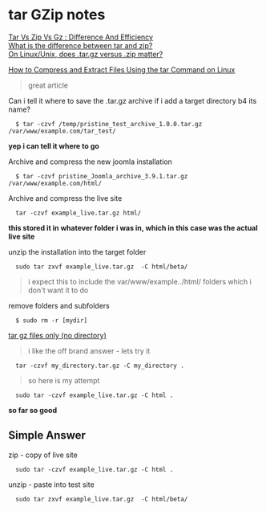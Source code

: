 # tar GZip notes

[Tar Vs Zip Vs Gz : Difference And Efficiency](https://itsfoss.com/tar-vs-zip-vs-gz/)   
[What is the difference between tar and zip?](https://stackoverflow.com/questions/10540935/what-is-the-difference-between-tar-and-zip)   
[On Linux/Unix, does .tar.gz versus .zip matter?](https://superuser.com/questions/146754/on-linux-unix-does-tar-gz-versus-zip-matter)   

[How to Compress and Extract Files Using the tar Command on Linux](https://www.howtogeek.com/248780/how-to-compress-and-extract-files-using-the-tar-command-on-linux/)   
>great article


Can i tell it where to save the .tar.gz archive if i add a target directory b4 its name?
```
  $ tar -czvf /temp/pristine_test_archive_1.0.0.tar.gz /var/www/example.com/tar_test/
```
**yep i can tell it where to go**

Archive and compress the new joomla installation
```
  $ tar -czvf pristine_Joomla_archive_3.9.1.tar.gz /var/www/example.com/html/
```

Archive and compress the live site
```
  tar -czvf example_live.tar.gz html/
```
**this stored it in whatever folder i was in, which in this case was the actual live site**

unzip the installation into the target folder
```
  sudo tar zxvf example_live.tar.gz  -C html/beta/
```
> i expect this to include the var/www/example../html/ folders which i don't want it to do

remove folders and subfolders
```
  $ sudo rm -r [mydir]
```
[tar gz files only (no directory)](https://stackoverflow.com/questions/939982/how-do-i-tar-a-directory-of-files-and-folders-without-including-the-directory-it)   
>i like the off brand answer - lets try it
```
  tar -czvf my_directory.tar.gz -C my_directory .
```

>so here is my attempt
```
  sudo tar -czvf example_live.tar.gz -C html .
```
**so far so good**

## Simple Answer
zip - copy of live site
```
  sudo tar -czvf example_live.tar.gz -C html .
```
unzip - paste into test site
```
  sudo tar zxvf example_live.tar.gz  -C html/beta/
```
